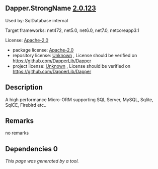 Dapper.StrongName [2.0.123](https://www.nuget.org/packages/Dapper.StrongName/2.0.123)
--------------------

Used by: SqlDatabase internal

Target frameworks: net472, net5.0, net6.0, net7.0, netcoreapp3.1

License: [Apache-2.0](../../../../licenses/apache-2.0) 

- package license: [Apache-2.0](https://licenses.nuget.org/Apache-2.0) 
- repository license: [Unknown](https://github.com/DapperLib/Dapper) , License should be verified on https://github.com/DapperLib/Dapper
- project license: [Unknown](https://github.com/DapperLib/Dapper) , License should be verified on https://github.com/DapperLib/Dapper

Description
-----------
A high performance Micro-ORM supporting SQL Server, MySQL, Sqlite, SqlCE, Firebird etc..

Remarks
-----------
no remarks


Dependencies 0
-----------


*This page was generated by a tool.*